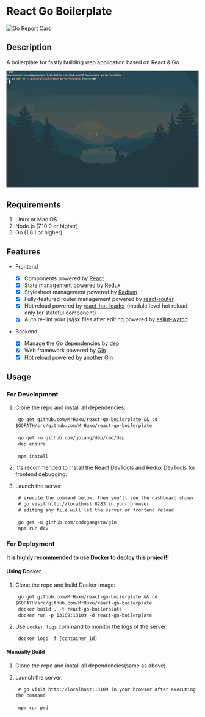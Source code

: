 # React Go Boilerplate

[![Go Report Card](https://goreportcard.com/badge/github.com/MrHuxu/react-go-boilerplate)](https://goreportcard.com/report/github.com/MrHuxu/react-go-boilerplate)

## Description

A boilerplate for fastly building web application based on React & Go.

![](https://raw.githubusercontent.com/MrHuxu/img-repo/master/react-go-boilerplate/react%20go%20boilerplate.gif)

## Requirements


1. Linux or Mac OS
2. Node.js (7.10.0 or higher)
3. Go (1.8.1 or higher)

## Features

- Frontend

  - [x] Components powered by [React](https://github.com/facebook/react)
  - [x] State management powered by [Redux](https://github.com/reactjs/redux)
  - [x] Stylesheet management powered by [Radium](https://github.com/FormidableLabs/radium)
  - [x] Fully-featured router management powered by [react-router](https://github.com/ReactTraining/react-router)
  - [x] Hot reload powered by [react-hot-loader](https://github.com/gaearon/react-hot-loader) (module level hot reload only for stateful component)
  - [x] Auto re-lint your js/jsx files after editing powered by [eslint-watch](https://github.com/rizowski/eslint-watch)

- Backend

  - [x] Manage the Go dependencies by [dep](https://github.com/golang/dep)
  - [x] Web framework powered by [Gin](https://github.com/gin-gonic/gin)
  - [x] Hot reload powered by another [Gin](https://github.com/codegangsta/gin)

## Usage

### For Development

1. Clone the repo and install all dependencies:


        go get github.com/MrHuxu/react-go-boilerplate && cd $GOPATH/src/github.com/MrHuxu/react-go-boilerplate

        go get -u github.com/golang/dep/cmd/dep
        dep ensure

        npm install

2. It's recommended to install the [React DevTools](https://github.com/facebook/react-devtools) and [Redux DevTools](https://github.com/gaearon/redux-devtools) for frontend debugging.

3. Launch the server:

        # execute the command below, then you'll see the dashboard shown
        # go visit http://localhost:8283 in your browser
        # editing any file will let the server or frontend reload

        go get -u github.com/codegangsta/gin
        npm run dev

### For Deployment

**It is highly recommended to use [Docker](https://www.docker.com/) to deploy this project!!**

#### Using Docker

1. Clone the repo and build Docker image:

        go get github.com/MrHuxu/react-go-boilerplate && cd $GOPATH/src/github.com/MrHuxu/react-go-boilerplate
        docker build . -t react-go-boilerplate
        docker run -p 13109:13109 -d react-go-boilerplate

2. Use `docker logs` command to monitor the logs of the server:

        docker logs -f [container_id]


#### Manually Build

1. Clone the repo and install all dependencies(same as above).

2. Launch the server:

        # go visit http://localhost:13109 in your browser after executing the command

        npm run prd
